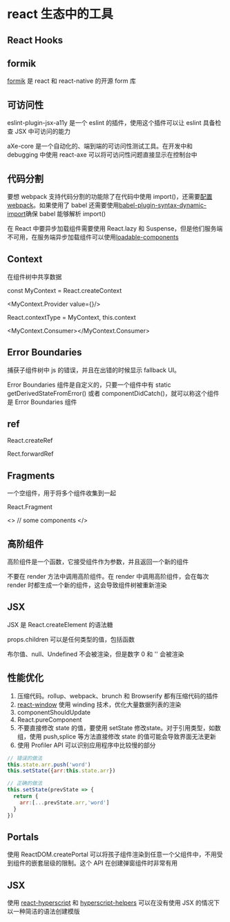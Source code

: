 # react 生态中的工具

## React Hooks

## formik

[formik](https://formik.org/) 是 react 和 react-native 的开源 form 库

## 可访问性

eslint-plugin-jsx-a11y 是一个 eslint 的插件，使用这个插件可以让 eslint 具备检查 JSX 中可访问的能力

aXe-core 是一个自动化的、端到端的可访问性测试工具。在开发中和 debugging 中使用 react-axe 可以将可访问性问题直接显示在控制台中

## 代码分割

要想 webpack 支持代码分割的功能除了在代码中使用 import()，还需要[配置 webpack](https://webpack.js.org/guides/code-splitting/)。如果使用了 babel 还需要使用[babel-plugin-syntax-dynamic-import](https://classic.yarnpkg.com/en/package/babel-plugin-syntax-dynamic-import)确保 babel 能够解析 import()

在 React 中要异步加载组件需要使用 React.lazy 和 Suspense，但是他们服务端不可用，在服务端异步加载组件可以使用[loadable-components](https://github.com/gregberge/loadable-components)

## Context

在组件树中共享数据

const MyContext = React.createContext

<MyContext.Provider value={}/>

React.contextType = MyContext, this.context

<MyContext.Consumer></MyContext.Consumer>

## Error Boundaries

捕获子组件树中 js 的错误，并且在出错的时候显示 fallback UI。

Error Boundaries 组件是自定义的，只要一个组件中有 static getDerivedStateFromError() 或者 componentDidCatch()，就可以称这个组件是 Error Boundaries 组件

## ref

React.createRef

Rect.forwardRef

## Fragments

一个空组件，用于将多个组件收集到一起

React.Fragment

<>
// some components
</>

## 高阶组件

高阶组件是一个函数，它接受组件作为参数，并且返回一个新的组件

不要在 render 方法中调用高阶组件。在 render 中调用高阶组件，会在每次 render 时都生成一个新的组件，这会导致组件树被重新渲染

## JSX

JSX 是 React.createElement 的语法糖

props.children 可以是任何类型的值，包括函数

布尔值、null、Undefined 不会被渲染，但是数字 0 和 '' 会被渲染

## 性能优化

1. 压缩代码。rollup、webpack、brunch 和 Browserify 都有压缩代码的插件
2. [react-window](https://github.com/bvaughn/react-window) 使用 winding 技术，优化大量数据列表的渲染
3. componentShouldUpdate
4. React.pureComponent
5. 不要直接修改 state 的值，要使用 setState 修改state。对于引用类型，如数组，使用 push,splice 等方法直接修改 state 的值可能会导致界面无法更新
6. 使用 Profiler API 可以识别应用程序中比较慢的部分

```js
// 错误的做法
this.state.arr.push('word')
this.setState({arr:this.state.arr})

// 正确的做法
this.setState(prevState => {
  return {
    arr:[...prevState.arr,'word']
  }
})
```

## Portals

使用 ReactDOM.createPortal 可以将孩子组件渲染到任意一个父组件中，不用受到组件的嵌套层级的限制。这个 API 在创建弹窗组件时非常有用

## JSX

使用 [react-hyperscript](https://github.com/mlmorg/react-hyperscript) 和 [hyperscript-helpers](https://github.com/ohanhi/hyperscript-helpers) 可以在没有使用 JSX 的情况下以一种简洁的语法创建模版



